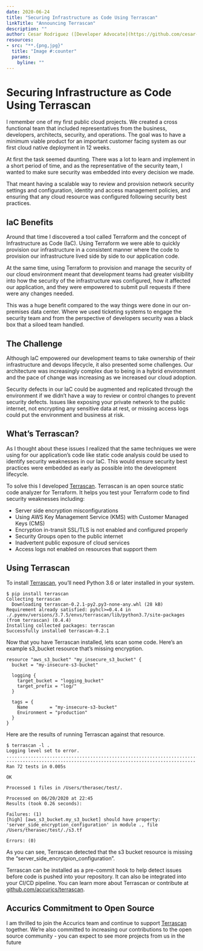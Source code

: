 ```yaml
---
date: 2020-06-24
title: "Securing Infrastructure as Code Using Terrascan"
linkTitle: "Announcing Terrascan"
description: ""
author: Cesar Rodriguez ([Developer Advocate](https://github.com/cesar-rodriguez))
resources:
- src: "**.{png,jpg}"
  title: "Image #:counter"
  params:
    byline: ""
---
```


# Securing Infrastructure as Code Using Terrascan

I remember one of my first public cloud projects. We created a cross functional team that included representatives from the business, developers, architects, security, and operations. The goal was to have a minimum viable product for an important customer facing system as our first cloud native deployment in 12 weeks. 

At first the task seemed daunting. There was a lot to learn and implement in a short period of time, and as the representative of the security team, I wanted to make sure security was embedded into every decision we made. 

That meant having a scalable way to review and provision network security settings and configuration, identity and access management policies, and ensuring that any cloud resource was configured following security best practices.  

## IaC Benefits

Around that time I discovered a tool called Terraform and the concept of Infrastructure as Code (IaC). Using Terraform we were able to quickly provision our infrastructure in a consistent manner where the code to provision our infrastructure lived side by side to our application code.

At the same time, using Terraform to provision and manage the security of our cloud environment meant that development teams had greater visibility into how the security of the infrastructure was configured, how it affected our application, and they were empowered to submit pull requests if there were any changes needed. 

This was a huge benefit compared to the way things were done in our on-premises data center. Where we used ticketing systems to engage the security team and from the perspective of developers security was a black box that a siloed team handled. 

## The Challenge

Although IaC empowered our development teams to take ownership of their infrastructure and devops lifecycle, it also presented some challenges. Our architecture was increasingly complex due to being in a hybrid environment and the pace of change was increasing as we increased our cloud adoption.

Security defects in our IaC could be augmented and replicated through the environment if we didn’t have a way to review or control changes to prevent security defects. Issues like exposing your private network to the public internet, not encrypting any sensitive data at rest, or missing access logs could put the environment and business at risk. 

## What’s Terrascan? 

As I thought about these issues I realized that the same techniques we were using for our application’s code like static code analysis could be used to identify security weaknesses in our IaC. This would ensure security best practices were embedded as early as possible into the development lifecycle.

To solve this I developed [Terrascan](https://github.com/accurics/terrascan). Terrascan is an open source static code analyzer for Terraform. It helps you test your Terraform code to find security weaknesses including: 

*   Server side encryption misconfigurations
*   Using AWS Key Management Service (KMS) with Customer Managed Keys (CMS)
*   Encryption in-transit SSL/TLS is not enabled and configured properly
*   Security Groups open to the public internet
*   Inadvertent public exposure of cloud services
*   Access logs not enabled on resources that support them

## Using Terrascan

To install [Terrascan](https://github.com/accurics), you’ll need Python 3.6 or later installed in your system. 

```
$ pip install terrascan
Collecting terrascan
  Downloading terrascan-0.2.1-py2.py3-none-any.whl (28 kB)
Requirement already satisfied: pyhcl>=0.4.4 in ./.pyenv/versions/3.7.5/envs/terrascan/lib/python3.7/site-packages (from terrascan) (0.4.4)
Installing collected packages: terrascan
Successfully installed terrascan-0.2.1
```

Now that you have Terrascan installed, lets scan some code. Here’s an example s3_bucket resource that’s missing encryption.

```
resource "aws_s3_bucket" "my_insecure_s3_bucket" {
  bucket = "my-insecure-s3-bucket"

  logging {
	target_bucket = "logging_bucket"
	target_prefix = "log/"
  }

  tags = {
	Name    	= "my-insecure-s3-bucket"
	Environment = "production"
  }
}
```

Here are the results of running Terrascan against that resource.

```
$ terrascan -l .
Logging level set to error.
........................................................................
----------------------------------------------------------------------
Ran 72 tests in 0.005s

OK

Processed 1 files in /Users/therasec/test/.

Processed on 06/20/2020 at 22:45
Results (took 0.26 seconds):

Failures: (1)
[high] [aws_s3_bucket.my_s3_bucket] should have property: 'server_side_encryption_configuration' in module ., file /Users/therasec/test/./s3.tf

Errors: (0)
```

As you can see, Terrascan detected that the s3 bucket resource is missing the “server_side_encrytpion_configuration”. 

Terrascan can be installed as a pre-commit hook to help detect issues before code is pushed into your repository. It can also be integrated into your CI/CD pipeline. You can learn more about Terrascan or contribute at [github.com/accurics/terrascan](https://github.com/accurics/terrascan).


## Accurics Commitment to Open Source

I am thrilled to join the Accurics team and continue to support [Terrascan](https://github.com/accurics) together. We’re also committed to increasing our contributions to the open source community - you can expect to see more projects from us in the future